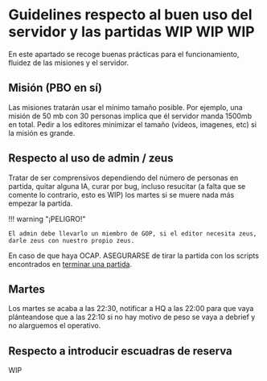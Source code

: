 # Guidelines respecto al buen uso del servidor y las partidas WIP WIP WIP

En este apartado se recoge buenas prácticas para el funcionamiento, fluidez de las misiones y el servidor.

## Misión (PBO en sí)

Las misiones tratarán usar el mínimo tamaño posible. Por ejemplo, una misión de 50 mb con 30 personas implica que él servidor manda 1500mb en total. Pedir a los editores minimizar el tamaño (vídeos, imagenes, etc) si la misión es grande.

## Respecto al uso de admin / zeus

Tratar de ser comprensivos dependiendo del número de personas en partida, quitar alguna IA, curar por bug, incluso resucitar (a falta que se comente lo contrario, esto es WIP) los martes si se muere nada más empezar la partida.

!!! warning "¡PELIGRO!"

    El admin debe llevarlo un miembro de GOP, si el editor necesita zeus, darle zeus con nuestro propio zeus.

En caso de que haya OCAP. ASEGURARSE de tirar la partida con los scripts encontrados en [terminar una partida](terminar_partida.md).

## Martes

Los martes se acaba a las 22:30, notificar a HQ a las 22:00 para que vaya plánteandose que a las 22:10 si no hay motivo de peso se vaya a debrief y no alarguemos el operativo.

## Respecto a introducir escuadras de reserva

WIP

